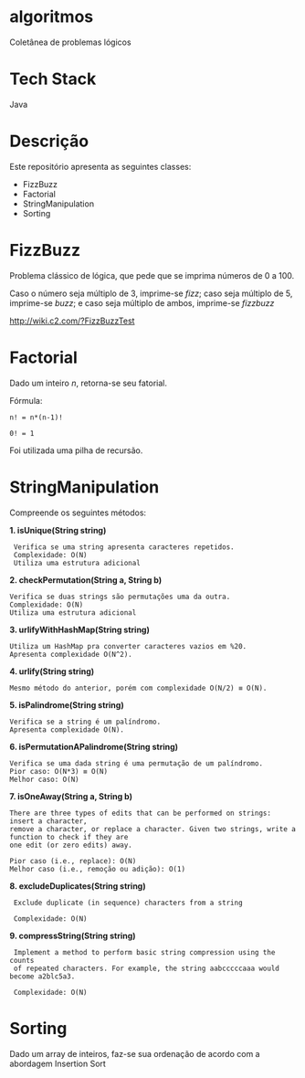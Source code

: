 # algoritmos
Coletânea de problemas lógicos

# Tech Stack
Java

# Descrição
Este repositório apresenta as seguintes classes:
  * FizzBuzz
  * Factorial
  * StringManipulation
  * Sorting

# FizzBuzz
Problema clássico de lógica, que pede que se imprima números de 0 a 100. 

Caso o número seja múltiplo de 3, imprime-se _fizz_; caso seja múltiplo de 5, imprime-se _buzz_; e caso seja múltiplo de ambos, imprime-se _fizzbuzz_

http://wiki.c2.com/?FizzBuzzTest

# Factorial
Dado um inteiro _n_, retorna-se seu fatorial.

Fórmula:
    
    n! = n*(n-1)!
    
    0! = 1

Foi utilizada uma pilha de recursão.

# StringManipulation
Compreende os seguintes métodos:

**1. isUnique(String string)**

     Verifica se uma string apresenta caracteres repetidos.
     Complexidade: O(N)
     Utiliza uma estrutura adicional
    
**2. checkPermutation(String a, String b)**
   
    Verifica se duas strings são permutações uma da outra.
    Complexidade: O(N)
    Utiliza uma estrutura adicional
    
**3. urlifyWithHashMap(String string)**
 
    Utiliza um HashMap pra converter caracteres vazios em %20.
    Apresenta complexidade O(N^2).
   
**4. urlify(String string)**
 
    Mesmo método do anterior, porém com complexidade O(N/2) ≡ O(N).

**5. isPalindrome(String string)**

    Verifica se a string é um palíndromo.
    Apresenta complexidade O(N).
    
**6. isPermutationAPalindrome(String string)**
    
    Verifica se uma dada string é uma permutação de um palíndromo.
    Pior caso: O(N*3) ≡ O(N)
    Melhor caso: O(N)
    
**7. isOneAway(String a, String b)**
    
    There are three types of edits that can be performed on strings: insert a character,
    remove a character, or replace a character. Given two strings, write a function to check if they are
    one edit (or zero edits) away.
    
    Pior caso (i.e., replace): O(N)
    Melhor caso (i.e., remoção ou adição): O(1)
    
**8. excludeDuplicates(String string)**
      
     Exclude duplicate (in sequence) characters from a string
     
     Complexidade: O(N)
    
**9. compressString(String string)**
    
     Implement a method to perform basic string compression using the counts
     of repeated characters. For example, the string aabcccccaaa would become a2blc5a3.
     
     Complexidade: O(N)
    
# Sorting
Dado um array de inteiros, faz-se sua ordenação de acordo com a abordagem Insertion Sort

